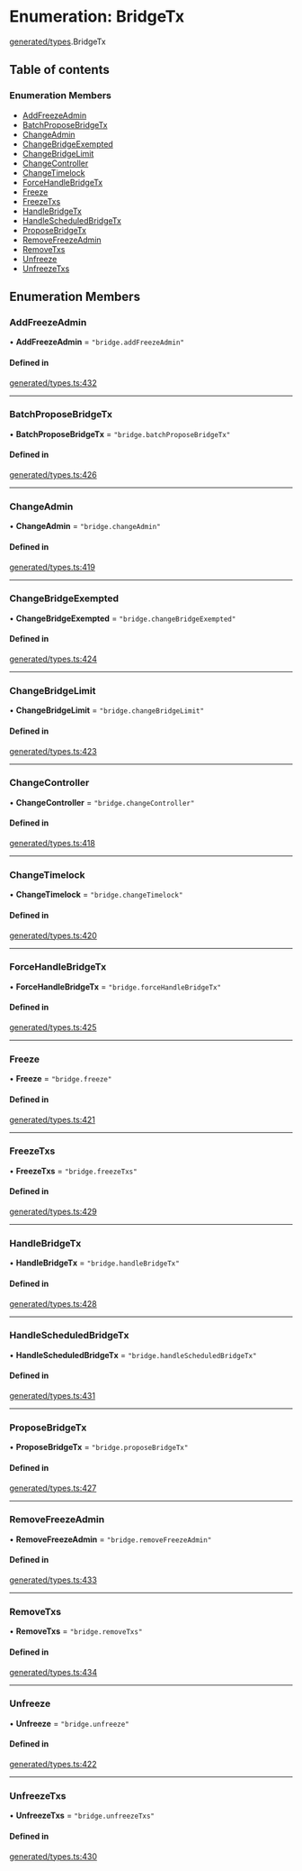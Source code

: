 # Enumeration: BridgeTx

[generated/types](../wiki/generated.types).BridgeTx

## Table of contents

### Enumeration Members

- [AddFreezeAdmin](../wiki/generated.types.BridgeTx#addfreezeadmin)
- [BatchProposeBridgeTx](../wiki/generated.types.BridgeTx#batchproposebridgetx)
- [ChangeAdmin](../wiki/generated.types.BridgeTx#changeadmin)
- [ChangeBridgeExempted](../wiki/generated.types.BridgeTx#changebridgeexempted)
- [ChangeBridgeLimit](../wiki/generated.types.BridgeTx#changebridgelimit)
- [ChangeController](../wiki/generated.types.BridgeTx#changecontroller)
- [ChangeTimelock](../wiki/generated.types.BridgeTx#changetimelock)
- [ForceHandleBridgeTx](../wiki/generated.types.BridgeTx#forcehandlebridgetx)
- [Freeze](../wiki/generated.types.BridgeTx#freeze)
- [FreezeTxs](../wiki/generated.types.BridgeTx#freezetxs)
- [HandleBridgeTx](../wiki/generated.types.BridgeTx#handlebridgetx)
- [HandleScheduledBridgeTx](../wiki/generated.types.BridgeTx#handlescheduledbridgetx)
- [ProposeBridgeTx](../wiki/generated.types.BridgeTx#proposebridgetx)
- [RemoveFreezeAdmin](../wiki/generated.types.BridgeTx#removefreezeadmin)
- [RemoveTxs](../wiki/generated.types.BridgeTx#removetxs)
- [Unfreeze](../wiki/generated.types.BridgeTx#unfreeze)
- [UnfreezeTxs](../wiki/generated.types.BridgeTx#unfreezetxs)

## Enumeration Members

### AddFreezeAdmin

• **AddFreezeAdmin** = ``"bridge.addFreezeAdmin"``

#### Defined in

[generated/types.ts:432](https://github.com/PolymeshAssociation/polymesh-sdk/blob/46129005/src/generated/types.ts#L432)

___

### BatchProposeBridgeTx

• **BatchProposeBridgeTx** = ``"bridge.batchProposeBridgeTx"``

#### Defined in

[generated/types.ts:426](https://github.com/PolymeshAssociation/polymesh-sdk/blob/46129005/src/generated/types.ts#L426)

___

### ChangeAdmin

• **ChangeAdmin** = ``"bridge.changeAdmin"``

#### Defined in

[generated/types.ts:419](https://github.com/PolymeshAssociation/polymesh-sdk/blob/46129005/src/generated/types.ts#L419)

___

### ChangeBridgeExempted

• **ChangeBridgeExempted** = ``"bridge.changeBridgeExempted"``

#### Defined in

[generated/types.ts:424](https://github.com/PolymeshAssociation/polymesh-sdk/blob/46129005/src/generated/types.ts#L424)

___

### ChangeBridgeLimit

• **ChangeBridgeLimit** = ``"bridge.changeBridgeLimit"``

#### Defined in

[generated/types.ts:423](https://github.com/PolymeshAssociation/polymesh-sdk/blob/46129005/src/generated/types.ts#L423)

___

### ChangeController

• **ChangeController** = ``"bridge.changeController"``

#### Defined in

[generated/types.ts:418](https://github.com/PolymeshAssociation/polymesh-sdk/blob/46129005/src/generated/types.ts#L418)

___

### ChangeTimelock

• **ChangeTimelock** = ``"bridge.changeTimelock"``

#### Defined in

[generated/types.ts:420](https://github.com/PolymeshAssociation/polymesh-sdk/blob/46129005/src/generated/types.ts#L420)

___

### ForceHandleBridgeTx

• **ForceHandleBridgeTx** = ``"bridge.forceHandleBridgeTx"``

#### Defined in

[generated/types.ts:425](https://github.com/PolymeshAssociation/polymesh-sdk/blob/46129005/src/generated/types.ts#L425)

___

### Freeze

• **Freeze** = ``"bridge.freeze"``

#### Defined in

[generated/types.ts:421](https://github.com/PolymeshAssociation/polymesh-sdk/blob/46129005/src/generated/types.ts#L421)

___

### FreezeTxs

• **FreezeTxs** = ``"bridge.freezeTxs"``

#### Defined in

[generated/types.ts:429](https://github.com/PolymeshAssociation/polymesh-sdk/blob/46129005/src/generated/types.ts#L429)

___

### HandleBridgeTx

• **HandleBridgeTx** = ``"bridge.handleBridgeTx"``

#### Defined in

[generated/types.ts:428](https://github.com/PolymeshAssociation/polymesh-sdk/blob/46129005/src/generated/types.ts#L428)

___

### HandleScheduledBridgeTx

• **HandleScheduledBridgeTx** = ``"bridge.handleScheduledBridgeTx"``

#### Defined in

[generated/types.ts:431](https://github.com/PolymeshAssociation/polymesh-sdk/blob/46129005/src/generated/types.ts#L431)

___

### ProposeBridgeTx

• **ProposeBridgeTx** = ``"bridge.proposeBridgeTx"``

#### Defined in

[generated/types.ts:427](https://github.com/PolymeshAssociation/polymesh-sdk/blob/46129005/src/generated/types.ts#L427)

___

### RemoveFreezeAdmin

• **RemoveFreezeAdmin** = ``"bridge.removeFreezeAdmin"``

#### Defined in

[generated/types.ts:433](https://github.com/PolymeshAssociation/polymesh-sdk/blob/46129005/src/generated/types.ts#L433)

___

### RemoveTxs

• **RemoveTxs** = ``"bridge.removeTxs"``

#### Defined in

[generated/types.ts:434](https://github.com/PolymeshAssociation/polymesh-sdk/blob/46129005/src/generated/types.ts#L434)

___

### Unfreeze

• **Unfreeze** = ``"bridge.unfreeze"``

#### Defined in

[generated/types.ts:422](https://github.com/PolymeshAssociation/polymesh-sdk/blob/46129005/src/generated/types.ts#L422)

___

### UnfreezeTxs

• **UnfreezeTxs** = ``"bridge.unfreezeTxs"``

#### Defined in

[generated/types.ts:430](https://github.com/PolymeshAssociation/polymesh-sdk/blob/46129005/src/generated/types.ts#L430)

